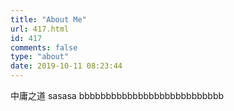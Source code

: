 ```yaml
---
title: "About Me"
url: 417.html
id: 417
comments: false
type: "about"
date: 2019-10-11 08:23:44
---
```


中庸之道 sasasa bbbbbbbbbbbbbbbbbbbbbbbbbbb
